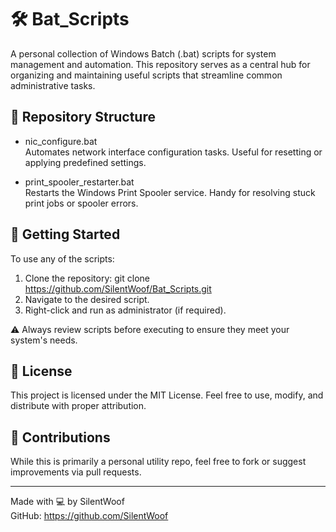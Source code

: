 # 🛠️ Bat_Scripts

A personal collection of Windows Batch (.bat) scripts for system management and automation. This repository serves as a central hub for organizing and maintaining useful scripts that streamline common administrative tasks.

## 📁 Repository Structure

- nic_configure.bat  
  Automates network interface configuration tasks. Useful for resetting or applying predefined settings.

- print_spooler_restarter.bat  
  Restarts the Windows Print Spooler service. Handy for resolving stuck print jobs or spooler errors.

## 🚀 Getting Started

To use any of the scripts:

1. Clone the repository:
   git clone https://github.com/SilentWoof/Bat_Scripts.git
2. Navigate to the desired script.
3. Right-click and run as administrator (if required).

⚠️ Always review scripts before executing to ensure they meet your system's needs.

## 📜 License

This project is licensed under the MIT License. Feel free to use, modify, and distribute with proper attribution.

## 🙌 Contributions

While this is primarily a personal utility repo, feel free to fork or suggest improvements via pull requests.

---

Made with 💻 by SilentWoof  
GitHub: https://github.com/SilentWoof
